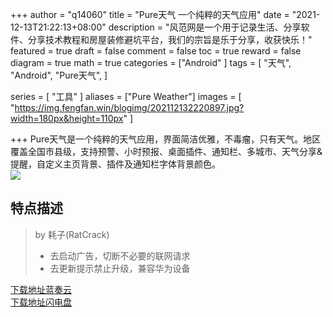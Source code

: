 

+++
author = "q14060"
title = "Pure天气 一个纯粹的天气应用"
date = "2021-12-13T21:22:13+08:00"
description = "风范网是一个用于记录生活、分享软件、分享技术教程和房屋装修避坑平台，我们的宗旨是乐于分享，收获快乐！"
featured = true
draft = false
comment = false
 toc = true
reward = false
diagram = true
math = true
categories = ["Android"
]
tags = [
  "天气",
  "Android",
  "Pure天气",
]

series = [
  "工具"
]
aliases = ["Pure Weather"]
images = [
  "https://img.fengfan.win/blogimg/202112132220897.jpg?width=180px&height=110px"
]

+++
Pure天气是一个纯粹的天气应用，界面简洁优雅，不毒瘤，只有天气。地区覆盖全国市县级，支持预警、小时预报、桌面插件、通知栏、多城市、天气分享&提醒，自定义主页背景、插件及通知栏字体背景颜色。  
![](https://img.fengfan.win/blogimg/202112132231147.jpg)  
## 特点描述 ##
> by 耗子(RatCrack)
> - 去启动广告，切断不必要的联网请求
> - 去更新提示禁止升级，兼容华为设备


[下载地址蓝奏云](https://www.lanzouy.com/iirpyxktwwb)   
[下载地址闪电盘](http://shandianpan.com/f/9nGR)
